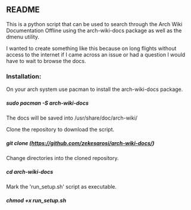 ## README

This is a python script that can be used to search through the Arch Wiki Documentation Offline using the arch-wiki-docs package as well as the dmenu utility. 

I wanted to create something like this because on long flights without access to the internet if I came across an issue or had a question I would have to wait to browse the docs. 

### Installation:

On your arch system use pacman to install the arch-wiki-docs package.
##### sudo pacman -S arch-wiki-docs

The docs will be saved into /usr/share/doc/arch-wiki/


Clone the repository to download the script.
##### git clone (https://github.com/zekesarosi/arch-wiki-docs/)

Change directories into the cloned repository.
##### cd arch-wiki-docs

Mark the 'run_setup.sh' script as executable.
##### chmod +x run_setup.sh


